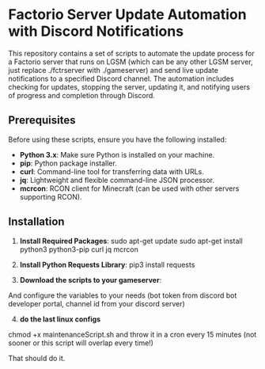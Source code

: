 # Factorio Server Update Automation with Discord Notifications

This repository contains a set of scripts to automate the update process for a Factorio server that runs on LGSM (which can be any other LGSM server, just replace ./fctrserver with ./gameserver)  and send live update notifications to a specified Discord channel. The automation includes checking for updates, stopping the server, updating it, and notifying users of progress and completion through Discord.

## Prerequisites

Before using these scripts, ensure you have the following installed:

- **Python 3.x**: Make sure Python is installed on your machine.
- **pip**: Python package installer.
- **curl**: Command-line tool for transferring data with URLs.
- **jq**: Lightweight and flexible command-line JSON processor.
- **mcrcon**: RCON client for Minecraft (can be used with other servers supporting RCON).

## Installation

1. **Install Required Packages**:
   sudo apt-get update
   sudo apt-get install python3 python3-pip curl jq mcrcon

2. **Install Python Requests Library**:
  pip3 install requests


3. **Download the scripts to your gameserver**:

 And configure the variables to your needs (bot token from discord bot developer portal, channel id from your discord server)

4. **do the last linux configs**

chmod +x maintenanceScript.sh and throw it in a cron every 15 minutes (not sooner or this script will overlap every time!)

That should do it.
